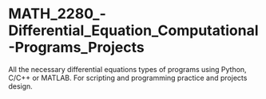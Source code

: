 # MATH_2280_-Differential_Equation_Computational-Programs_Projects
All the necessary differential equations types of programs using Python, C/C++ or MATLAB. For scripting and programming practice and projects design.
